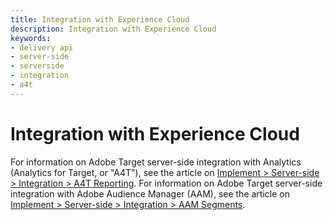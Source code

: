 ```yaml
---
title: Integration with Experience Cloud
description: Integration with Experience Cloud
keywords:
- delivery api
- server-side
- serverside
- integration
- a4t
--- 
```


# Integration with Experience Cloud

For information on Adobe Target server-side integration with Analytics (Analytics for Target, or "A4T"), see the article on [Implement > Server-side > Integration > A4T Reporting](../../implement/server-side/sdk-guides/integration-with-experience-cloud/a4t-reporting.md). For information on Adobe Target server-side integration with Adobe Audience Manager (AAM), see the article on [Implement > Server-side > Integration > AAM Segments](../../implement/server-side/sdk-guides/integration-with-experience-cloud/aam-segments.md). 

